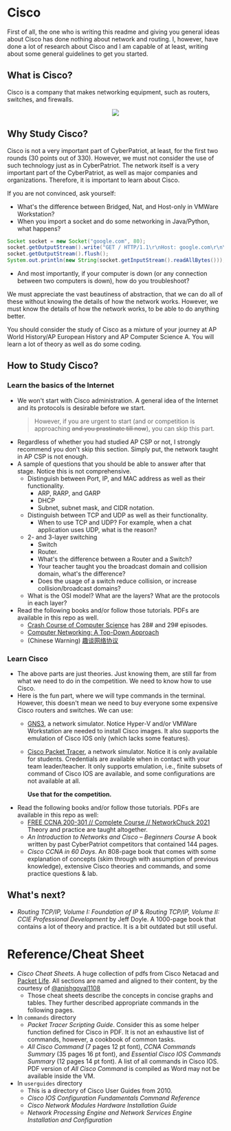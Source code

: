 # Cisco

First of all, the one who is writing this readme and giving you general ideas
about Cisco has done nothing about network and routing. I, however, have done a
lot of research about Cisco and I am capable of at least, writing about some
general guidelines to get you started.

## What is Cisco?

Cisco is a company that makes networking equipment, such as routers, switches,
and firewalls.

<div style="text-align: center">
<img src="https://upload.wikimedia.org/wikipedia/commons/0/08/Cisco_logo_blue_2016.svg" aria-label="Logo of Cisco">
</div>

## Why Study Cisco?

Cisco is not a very important part of CyberPatriot, at least, for the first two
rounds (30 points out of 330). However,  we must not consider the use of such
technology just as in CyberPatriot. The network itself is a very important part of
the CyberPatriot, as well as major companies and organizations. Therefore, it is
important to learn about Cisco.

If you are not convinced, ask yourself:

- What's the difference between Bridged, Nat, and Host-only in VMWare Workstation?
- When you import a socket and do some networking in Java/Python, what happens?

```java
Socket socket = new Socket("google.com", 80);
socket.getOutputStream().write("GET / HTTP/1.1\r\nHost: google.com\r\n\r\n".getBytes());
socket.getOutputStream().flush();
System.out.println(new String(socket.getInputStream().readAllBytes()));
```

- And most importantly, if your computer is down (or any connection between two
  computers is down), how do you troubleshoot?

We must appreciate the vast beautiness of abstraction, that we can do all of these
without knowing the details of how the network works. However, we must know the
details of how the network works, to be able to do anything better.

You should consider the study of Cisco as a mixture of your journey at AP World
History/AP European History and AP Computer Science A. You will learn a lot of theory
as well as do some coding.

## How to Study Cisco?

### Learn the basics of the Internet

- We won't start with Cisco administration. A general idea of the Internet and
  its protocols is desirable before we start.
  > However, if you are urgent to start (and or competition is approaching
  > <del>and you prastinate till now</del>), you can skip this part.
- Regardless of whether you had studied AP CSP or not, I strongly recommend you
  don't skip this section. Simply put, the network taught in AP CSP is not
  enough.
- A sample of questions that you should be able to answer after that stage.
  Notice this is not comprehensive.
  - Distinguish between Port, IP, and MAC address as well as their
    functionality.
    - ARP, RARP, and GARP
    - DHCP
    - Subnet, subnet mask, and CIDR notation.
  - Distinguish between TCP and UDP as well as their functionality.
    - When to use TCP and UDP? For example, when a chat application uses
      UDP, what is the reason?
  - 2- and 3-layer switching
    - Switch
    - Router.
    - What's the difference between a Router and a Switch?
    - Your teacher taught you the broadcast domain and collision domain,
      what's the difference?
    - Does the usage of a switch reduce collision, or increase
      collision/broadcast domains?
  - What is the OSI model? What are the layers? What are the protocols in
    each layer?
- Read the following books and/or follow those tutorials. PDFs are available
  in this repo as well.
  - [Crash Course of Computer Science](https://www.youtube.com/watch?v=3QhU9jd03a0) has 28# and 29#
    episodes.
  - [Computer Networking: A Top-Down
    Approach](https://www.amazon.com/Computer-Networking-Top-Down-Approach-7th/dp/0133594149)
  - (Chinese Warning) [趣谈网络协议](https://book.douban.com/subject/35013753/)

### Learn Cisco

- The above parts are just theories. Just knowing them, are still far from what we
  need to do in the competition. We need to know how to use Cisco.
- Here is the fun part, where we will type commands in the terminal. However,
  this doesn't mean we need to buy everyone some expensive Cisco routers and
  switches. We can use:
  - [GNS3](https://www.gns3.com/), a network simulator. Notice Hyper-V and/or
    VMWare Workstation are needed to install Cisco images. It also supports the
    emulation of Cisco IOS only (which lacks some features).

  - [Cisco Packet Tracer](https://www.netacad.com/courses/packet-tracer), a
    network simulator. Notice it is only available for students. Credentials
    are available when in contact with your team leader/teacher. It only supports
    emulation, i.e., finite subsets of command of Cisco IOS are available,
    and some configurations are not available at all.

    **Use that for the competition.**
- Read the following books and/or follow those tutorials. PDFs are available in
  this repo as well:
  - [FREE CCNA 200-301 // Complete Course // NetworkChuck
    2021](https://www.youtube.com/playlist?list=PLIhvC56v63IJVXv0GJcl9vO5Z6znCVb1P)
    Theory and practice are taught altogether.
  - *An Introduction to Networks and Cisco – Beginners Course* A book written by
    past CyberPatriot competitors that contained 144 pages.
  - *Cisco CCNA in 60 Days*. An 808-page book that comes with some explanation
    of concepts (skim through with assumption of previous knowledge), extensive
    Cisco theories and commands, and some practice questions & lab.
## What's next?

- *Routing TCP/IP, Volume I: Foundation of IP* & *Routing TCP/IP, Volume II:
  CCIE Professional Development* by Jeff Doyle. A 1000-page book that contains a
  lot of theory and practice. It is a bit outdated but still useful.

# Reference/Cheat Sheet

- *Cisco Cheat Sheets*. A huge collection of pdfs from Cisco Netacad and [Packet
  Life](https://packetlife.net/). All sections are named and aligned to their
  content, by the courtesy of [@anishgoyal1108](https://www.github.com/anishgoyal1108)
  - Those cheat sheets describe the concepts in concise graphs and tables. They
    further described appropriate commands in the following pages.
- In `commands` directory
  - *Packet Tracer Scripting Guide*. Consider this as some helper function
    defined for Cisco in PDF. It is not an exhaustive list of commands, however,
    a cookbook of common tasks.
  - *All Cisco Command* (7 pages 12 pt font), *CCNA Commands Summary* (35 pages
    16 pt font), and *Essential Cisco IOS Commands Summary* (12 pages 14 pt
    font). A list of all commands in Cisco IOS. PDF version of *All Cisco
    Command* is compiled as Word may not be available inside the VM.
- In `userguides` directory
  - This is a directory of Cisco User Guides from 2010.
  - *Cisco IOS Configuration Fundamentals Command Reference*
  - *Cisco Network Modules Hardware Installation Guide*
  - *Network Processing Engine and Network Services Engine Installation and Configuration*
